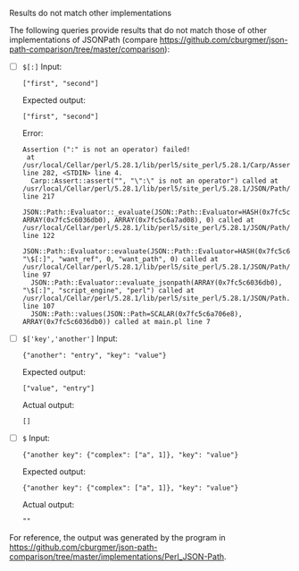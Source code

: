 Results do not match other implementations

The following queries provide results that do not match those of other implementations of JSONPath
(compare https://github.com/cburgmer/json-path-comparison/tree/master/comparison):

- [ ] `$[:]`
  Input:
  ```
  ["first", "second"]
  ```
  Expected output:
  ```
  ["first", "second"]
  ```
  Error:
  ```
  Assertion (":" is not an operator) failed!
   at /usr/local/Cellar/perl/5.28.1/lib/perl5/site_perl/5.28.1/Carp/Assert.pm line 282, <STDIN> line 4.
  	Carp::Assert::assert("", "\":\" is not an operator") called at /usr/local/Cellar/perl/5.28.1/lib/perl5/site_perl/5.28.1/JSON/Path/Evaluator.pm line 217
  	JSON::Path::Evaluator::_evaluate(JSON::Path::Evaluator=HASH(0x7fc5c6037218), ARRAY(0x7fc5c6036db0), ARRAY(0x7fc5c6a7ad08), 0) called at /usr/local/Cellar/perl/5.28.1/lib/perl5/site_perl/5.28.1/JSON/Path/Evaluator.pm line 122
  	JSON::Path::Evaluator::evaluate(JSON::Path::Evaluator=HASH(0x7fc5c6037218), "\$[:]", "want_ref", 0, "want_path", 0) called at /usr/local/Cellar/perl/5.28.1/lib/perl5/site_perl/5.28.1/JSON/Path/Evaluator.pm line 97
  	JSON::Path::Evaluator::evaluate_jsonpath(ARRAY(0x7fc5c6036db0), "\$[:]", "script_engine", "perl") called at /usr/local/Cellar/perl/5.28.1/lib/perl5/site_perl/5.28.1/JSON/Path.pm line 107
  	JSON::Path::values(JSON::Path=SCALAR(0x7fc5c6a706e8), ARRAY(0x7fc5c6036db0)) called at main.pl line 7
  ```

- [ ] `$['key','another']`
  Input:
  ```
  {"another": "entry", "key": "value"}
  ```
  Expected output:
  ```
  ["value", "entry"]
  ```
  Actual output:
  ```
  []
  ```

- [ ] `$`
  Input:
  ```
  {"another key": {"complex": ["a", 1]}, "key": "value"}
  ```
  Expected output:
  ```
  {"another key": {"complex": ["a", 1]}, "key": "value"}
  ```
  Actual output:
  ```
  ""
  ```


For reference, the output was generated by the program in https://github.com/cburgmer/json-path-comparison/tree/master/implementations/Perl_JSON-Path.
